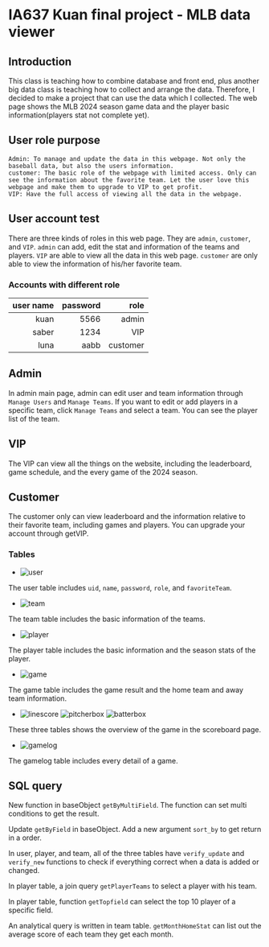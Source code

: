 # IA637 Kuan final project - MLB data viewer

## Introduction
This class is teaching how to combine database and front end, plus another big data class is teaching how to collect and arrange the data. Therefore, I decided to make a project that can use the data which I collected. The web page shows the MLB 2024 season game data and the player basic information(players stat not complete yet). 

## User role purpose
    Admin: To manage and update the data in this webpage. Not only the baseball data, but also the users information.
    customer: The basic role of the webpage with limited access. Only can see the information about the favorite team. Let the user love this webpage and make them to upgrade to VIP to get profit.
    VIP: Have the full access of viewing all the data in the webpage. 

## User account test 
There are three kinds of roles in this web page. They are `admin`, `customer`, and `VIP`. `admin` can add, edit the stat and information of the teams and players. `VIP` are able to view all the data in this web page. `customer` are only able to view the information of his/her favorite team. 
    
### Accounts  with different role
|user name |password|  role  |
|---------:|-------:|-------:|
|  kuan    |  5566  | admin  |
|  saber   |  1234  |   VIP  |
|  luna    | aabb   |customer|

## Admin 
In admin main page, admin can edit user and team information through `Manage Users` and `Manage Teams`. If you want to edit or add players in a specific team, click `Manage Teams` and select a team. You can see the player list of the team. 

## VIP
The VIP can view all the things on the website, including the leaderboard, game schedule, and the every game of the 2024 season. 

## Customer
The customer only can view leaderboard and the information relative to their favorite team, including games and players. You can upgrade your account through getVIP.

### Tables 
- ![user](/img/table_user.png) 

The user table includes `uid`, `name`, `password`, `role`, and `favoriteTeam`.

- ![team](/img/table_team.png) 

The team table includes the basic information of the teams.

- ![player](/img/table_player.png) 

The player table includes the basic information and the season stats of the player. 

- ![game](/img/table_game.png) 

The game table includes the game result and the home team and away team information.

- ![linescore](/img/table_linescore.png) 
![pitcherbox](/img/table_pitcherbox.png) 
![batterbox](/img/table_batterbox.png) 

These three tables shows the overview of the game in the scoreboard page.

- ![gamelog](/img/table_gamelog.png) 

The gamelog table includes every detail of a game. 

## SQL query
New function in baseObject `getByMultiField`. The function can set multi conditions to get the result.

Update `getByField` in baseObject. Add a new argument `sort_by` to get return in a order. 

In user, player, and team, all of the three tables have `verify_update` and `verify_new` functions to check if everything correct when a data is added or changed.

In player table, a join query `getPlayerTeams` to select a player with his team. 

In player table, function `getTopfield` can select the top 10 player of a specific field.

An analytical query is written in team table. `getMonthHomeStat` can list out the average score of each team they get each month. 
